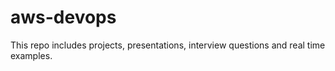 # aws-devops
This repo includes projects, presentations, interview questions and real time examples.
